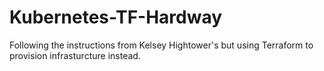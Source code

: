 # Kubernetes-TF-Hardway

Following the instructions from Kelsey Hightower's but using
Terraform to provision infrasturcture instead.
